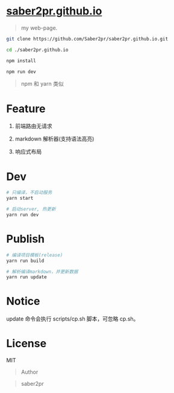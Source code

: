 # [saber2pr.github.io](https://saber2pr.github.io/)

> my web-page.

```bash
git clone https://github.com/Saber2pr/saber2pr.github.io.git

cd ./saber2pr.github.io

npm install

npm run dev
```

> npm 和 yarn 类似

# Feature

1. 前端路由无请求

2. markdown 解析器(支持语法高亮)

3. 响应式布局

# Dev

```bash
# 只编译，不启动服务
yarn start

# 启动server, 热更新
yarn run dev
```

# Publish

```bash
# 编译项目模板(release)
yarn run build

# 解析编译markdown，并更新数据
yarn run update
```

# Notice

update 命令会执行 scripts/cp.sh 脚本，可忽略 cp.sh。

# License

MIT

> Author

> saber2pr
